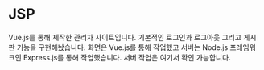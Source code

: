 # JSP
Vue.js를 통해 제작한 관리자 사이트입니다. 기본적인 로그인과 로그아웃 그리고 게시판 기능을 구현해놨습니다. 화면은 Vue.js를 통해 작업했고 서버는 Node.js 프레임워크인 Express.js를 통해 작업했습니다. 서버 작업은 여기서 확인 가능합니다.
